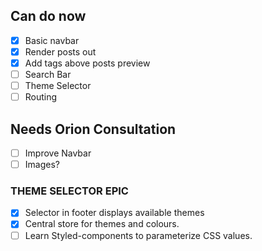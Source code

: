 ## Can do now

- [x] Basic navbar
- [x] Render posts out
- [x] Add tags above posts preview
- [ ] Search Bar
- [ ] Theme Selector
- [ ] Routing

## Needs Orion Consultation

- [ ] Improve Navbar
- [ ] Images?

### THEME SELECTOR EPIC

- [x] Selector in footer displays available themes
- [x] Central store for themes and colours.
- [ ] Learn Styled-components to parameterize CSS values.
